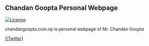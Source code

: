 ## Chandan Goopta Personal Webpage

[![License](https://poser.pugx.org/laravel/framework/license.svg)](https://packagist.org/packages/laravel/framework)

chandangoopta.com.np is personal webpage of Mr. Chandan Goopta

[![Twitter]](http://twitter.com/chandangoopta)
